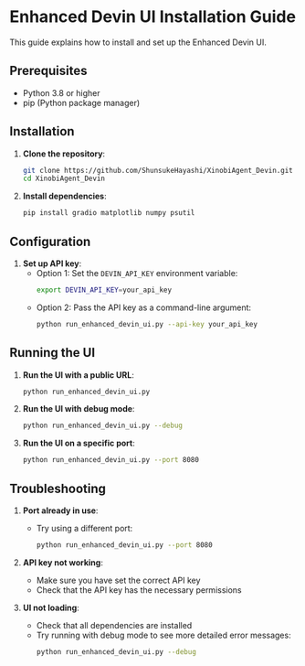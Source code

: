 # Enhanced Devin UI Installation Guide

This guide explains how to install and set up the Enhanced Devin UI.

## Prerequisites

- Python 3.8 or higher
- pip (Python package manager)

## Installation

1. **Clone the repository**:
   ```bash
   git clone https://github.com/ShunsukeHayashi/XinobiAgent_Devin.git
   cd XinobiAgent_Devin
   ```

2. **Install dependencies**:
   ```bash
   pip install gradio matplotlib numpy psutil
   ```

## Configuration

1. **Set up API key**:
   - Option 1: Set the `DEVIN_API_KEY` environment variable:
     ```bash
     export DEVIN_API_KEY=your_api_key
     ```
   - Option 2: Pass the API key as a command-line argument:
     ```bash
     python run_enhanced_devin_ui.py --api-key your_api_key
     ```

## Running the UI

1. **Run the UI with a public URL**:
   ```bash
   python run_enhanced_devin_ui.py
   ```

2. **Run the UI with debug mode**:
   ```bash
   python run_enhanced_devin_ui.py --debug
   ```

3. **Run the UI on a specific port**:
   ```bash
   python run_enhanced_devin_ui.py --port 8080
   ```

## Troubleshooting

1. **Port already in use**:
   - Try using a different port:
     ```bash
     python run_enhanced_devin_ui.py --port 8080
     ```

2. **API key not working**:
   - Make sure you have set the correct API key
   - Check that the API key has the necessary permissions

3. **UI not loading**:
   - Check that all dependencies are installed
   - Try running with debug mode to see more detailed error messages:
     ```bash
     python run_enhanced_devin_ui.py --debug
     ```
